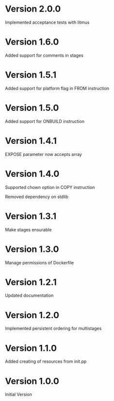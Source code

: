 # Version 2.0.0

Implemented acceptance tests with litmus

# Version 1.6.0

Added support for comments in stages

# Version 1.5.1

Added support for platform flag in FROM instruction

# Version 1.5.0

Added support for ONBUILD instruction

# Version 1.4.1

EXPOSE parameter now accepts array

# Version 1.4.0

Supported chown option in COPY instruction

Removed dependency on stdlib

# Version 1.3.1

Make stages ensurable

# Version 1.3.0

Manage permissions of Dockerfile

# Version 1.2.1

Updated documentation

# Version 1.2.0

Implemented persistent ordering for multistages

# Version 1.1.0

Added creating of resources from init.pp

# Version 1.0.0

Initial Version
